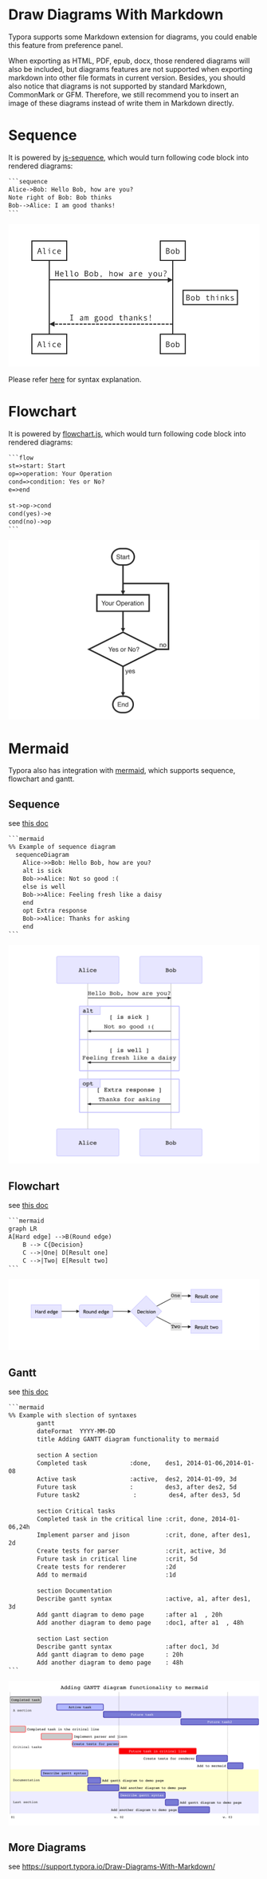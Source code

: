 # Draw Diagrams With Markdown

Typora supports some Markdown extension for diagrams, you could enable this feature from preference panel. 

When exporting as HTML, PDF, epub, docx, those rendered diagrams will also be included, but diagrams features are not supported when exporting markdown into other file formats in current version. Besides, you should also notice that diagrams is not supported by standard Markdown, CommonMark or GFM. Therefore, we still recommend you to insert an image of these diagrams instead of write them in Markdown directly.

# Sequence

It is powered by [js-sequence](https://bramp.github.io/js-sequence-diagrams/), which would turn following code block into rendered diagrams:

~~~gfm
```sequence
Alice->Bob: Hello Bob, how are you?
Note right of Bob: Bob thinks
Bob-->Alice: I am good thanks!
​```
~~~

![Snip20160816_1](img/Snip20160816_1.png)

Please refer [here](https://bramp.github.io/js-sequence-diagrams/#syntax) for syntax explanation.

# Flowchart

It is powered by [flowchart.js](http://flowchart.js.org/), which would turn following code block into rendered diagrams:

~~~gfm
```flow
st=>start: Start
op=>operation: Your Operation
cond=>condition: Yes or No?
e=>end

st->op->cond
cond(yes)->e
cond(no)->op
​```
~~~

![Snip20160816_2](img/Snip20160816_2.png)

# Mermaid

Typora also has integration with [mermaid](https://knsv.github.io/mermaid/#mermaid), which supports sequence, flowchart and gantt.

## Sequence

see [this doc](https://knsv.github.io/mermaid/#sequence-diagrams)

~~~gfm
```mermaid
%% Example of sequence diagram
  sequenceDiagram
    Alice->>Bob: Hello Bob, how are you?
    alt is sick
    Bob->>Alice: Not so good :(
    else is well
    Bob->>Alice: Feeling fresh like a daisy
    end
    opt Extra response
    Bob->>Alice: Thanks for asking
    end
​```
~~~

![Snip20160816_3](img/Snip20160816_3.png)

## Flowchart

see [this doc](https://knsv.github.io/mermaid/#flowcharts-basic-syntax)

~~~gfm
```mermaid
graph LR
A[Hard edge] -->B(Round edge)
    B --> C{Decision}
    C -->|One| D[Result one]
    C -->|Two| E[Result two]
​```
~~~

![Snip20160816_4](img/Snip20160816_4.png)

## Gantt

see [this doc](https://knsv.github.io/mermaid/#gant-diagrams)

~~~gfm
```mermaid
%% Example with slection of syntaxes
        gantt
        dateFormat  YYYY-MM-DD
        title Adding GANTT diagram functionality to mermaid

        section A section
        Completed task            :done,    des1, 2014-01-06,2014-01-08
        Active task               :active,  des2, 2014-01-09, 3d
        Future task               :         des3, after des2, 5d
        Future task2               :         des4, after des3, 5d

        section Critical tasks
        Completed task in the critical line :crit, done, 2014-01-06,24h
        Implement parser and jison          :crit, done, after des1, 2d
        Create tests for parser             :crit, active, 3d
        Future task in critical line        :crit, 5d
        Create tests for renderer           :2d
        Add to mermaid                      :1d

        section Documentation
        Describe gantt syntax               :active, a1, after des1, 3d
        Add gantt diagram to demo page      :after a1  , 20h
        Add another diagram to demo page    :doc1, after a1  , 48h

        section Last section
        Describe gantt syntax               :after doc1, 3d
        Add gantt diagram to demo page      : 20h
        Add another diagram to demo page    : 48h
​```
~~~

![Snip20160816_5](img/Snip20160816_5.png)

## More Diagrams

see <https://support.typora.io/Draw-Diagrams-With-Markdown/>

